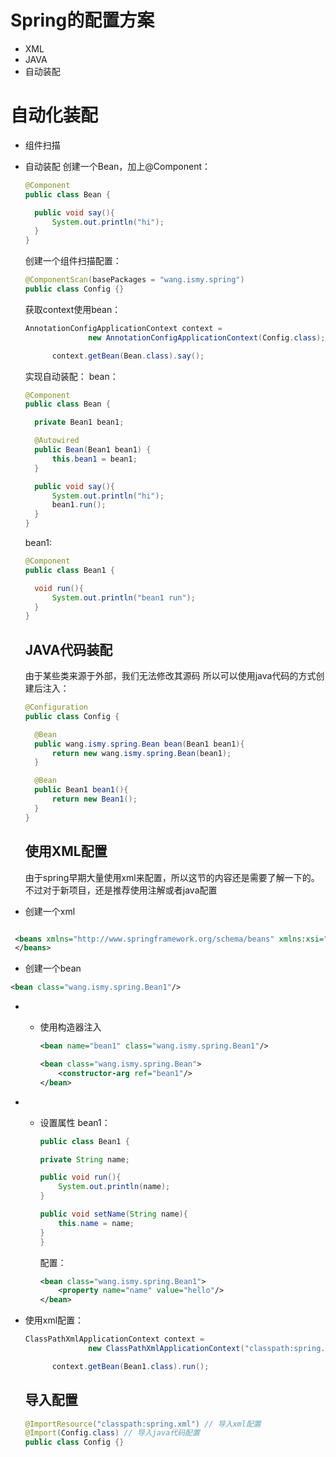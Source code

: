 # Spring的配置方案

- XML
- JAVA
- 自动装配

# 自动化装配

- 组件扫描
- 自动装配 创建一个Bean，加上@Component：

  ```java
  @Component
  public class Bean {

    public void say(){
        System.out.println("hi");
    }
  }
  ```

  创建一个组件扫描配置：

  ```java
  @ComponentScan(basePackages = "wang.ismy.spring")
  public class Config {}
  ```

  获取context使用bean：

  ```java
  AnnotationConfigApplicationContext context = 
                new AnnotationConfigApplicationContext(Config.class);

        context.getBean(Bean.class).say();
  ```

  实现自动装配： bean：

  ```java
  @Component
  public class Bean {

    private Bean1 bean1;

    @Autowired
    public Bean(Bean1 bean1) {
        this.bean1 = bean1;
    }

    public void say(){
        System.out.println("hi");
        bean1.run();
    }
  }
  ```

  bean1:

  ```java
  @Component
  public class Bean1 {

    void run(){
        System.out.println("bean1 run");
    }
  }
  ```

  ## JAVA代码装配

  由于某些类来源于外部，我们无法修改其源码 所以可以使用java代码的方式创建后注入：

  ```java
  @Configuration
  public class Config {

    @Bean
    public wang.ismy.spring.Bean bean(Bean1 bean1){
        return new wang.ismy.spring.Bean(bean1);
    }

    @Bean
    public Bean1 bean1(){
        return new Bean1();
    }
  }
  ```

  ## 使用XML配置

  由于spring早期大量使用xml来配置，所以这节的内容还是需要了解一下的。 不过对于新项目，还是推荐使用注解或者java配置

- 创建一个xml
 ```xml <?xml version="1.0" encoding="UTF-8"?>

  <beans xmlns="http://www.springframework.org/schema/beans" xmlns:xsi="http://www.w3.org/2001/XMLSchema-instance" xsi:schemalocation="http://www.springframework.org/schema/beans http://www.springframework.org/schema/beans/spring-beans.xsd">
  </beans>

```
- 创建一个bean
```xml
<bean class="wang.ismy.spring.Bean1"/>
````

- - 使用构造器注入

    ```xml
    <bean name="bean1" class="wang.ismy.spring.Bean1"/>

    <bean class="wang.ismy.spring.Bean">
        <constructor-arg ref="bean1"/>
    </bean>
    ```

- - 设置属性 bean1：

    ```java
    public class Bean1 {

    private String name;

    public void run(){
        System.out.println(name);
    }

    public void setName(String name){
        this.name = name;
    }
    }
    ```

    配置：

    ```xml
    <bean class="wang.ismy.spring.Bean1">
        <property name="name" value="hello"/>
    </bean>
    ```

- 使用xml配置：

  ```java
  ClassPathXmlApplicationContext context =
                new ClassPathXmlApplicationContext("classpath:spring.xml");

        context.getBean(Bean1.class).run();
  ```

  ## 导入配置

  ```java
  @ImportResource("classpath:spring.xml") // 导入xml配置
  @Import(Config.class) // 导入java代码配置
  public class Config {}
  ```
